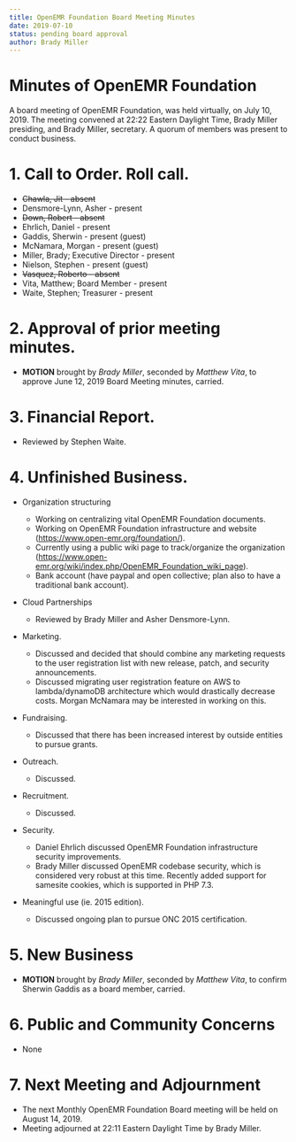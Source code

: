 ```yaml
---
title: OpenEMR Foundation Board Meeting Minutes
date: 2019-07-10
status: pending board approval
author: Brady Miller
---
```


# Minutes of OpenEMR Foundation

A board meeting of OpenEMR Foundation, was held virtually, on July 10, 2019. The meeting
convened at 22:22 Eastern Daylight Time, Brady Miller presiding, and Brady Miller,
secretary. A quorum of members was present to conduct business.

# 1. Call to Order. Roll call.

- ~~Chawla, Jit - absent~~
- Densmore-Lynn, Asher - present
- ~~Down, Robert - absent~~
- Ehrlich, Daniel - present
- Gaddis, Sherwin - present (guest)
- McNamara, Morgan - present (guest)
- Miller, Brady; Executive Director - present
- Nielson, Stephen - present (guest)
- ~~Vasquez, Roberto - absent~~
- Vita, Matthew; Board Member - present
- Waite, Stephen; Treasurer - present

# 2. Approval of prior meeting minutes.

- **MOTION** brought by _Brady Miller_, seconded by _Matthew Vita_, to approve June 12, 2019 Board Meeting minutes, carried.

# 3. Financial Report.

- Reviewed by Stephen Waite.

# 4. Unfinished Business.

- Organization structuring

  - Working on centralizing vital OpenEMR Foundation documents.
  - Working on OpenEMR Foundation infrastructure and website (https://www.open-emr.org/foundation/).
  - Currently using a public wiki page to track/organize the organization (https://www.open-emr.org/wiki/index.php/OpenEMR_Foundation_wiki_page).
  - Bank account (have paypal and open collective; plan also to have a traditional bank account).

- Cloud Partnerships

  - Reviewed by Brady Miller and Asher Densmore-Lynn.

- Marketing.

  - Discussed and decided that should combine any marketing requests to the user registration list with new release, patch, and security announcements.
  - Discussed migrating user registration feature on AWS to lambda/dynamoDB architecture which would drastically decrease costs. Morgan McNamara may be interested in working on this.

- Fundraising.

  - Discussed that there has been increased interest by outside entities to pursue grants.

- Outreach.

  - Discussed.

- Recruitment.

  - Discussed.

- Security.

  - Daniel Ehrlich discussed OpenEMR Foundation infrastructure security improvements.
  - Brady Miller discussed OpenEMR codebase security, which is considered very robust at this time. Recently added support for samesite cookies, which is supported in PHP 7.3.

- Meaningful use (ie. 2015 edition).

  - Discussed ongoing plan to pursue ONC 2015 certification.

# 5. New Business

- **MOTION** brought by _Brady Miller_, seconded by _Matthew Vita_, to confirm Sherwin Gaddis as a board member, carried.

# 6. Public and Community Concerns

- None

# 7. Next Meeting and Adjournment

- The next Monthly OpenEMR Foundation Board meeting will be held on August 14, 2019.
- Meeting adjourned at 22:11 Eastern Daylight Time by Brady Miller.
